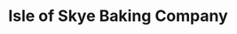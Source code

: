 ---
title: "Isle of Skye Baking Company"
url: /portree/isle-of-skye-baking-company/
shop: bakery
---